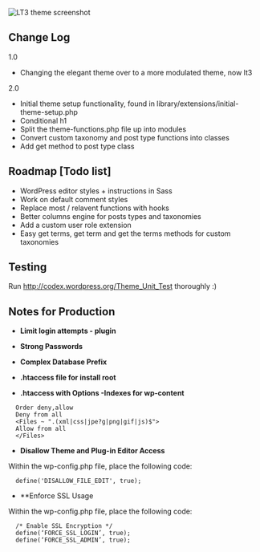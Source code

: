 ![LT3 theme screenshot](https://raw.github.com/beaucharman/lt3/master/screenshot.png "A slightly powerfull, intelligent and simple WordPress theme.")
## Change Log
1.0
- Changing the elegant theme over to a more modulated theme, now lt3

2.0
- Initial theme setup functionality, found in library/extensions/initial-theme-setup.php
- Conditional h1
- Split the theme-functions.php file up into modules
- Convert custom taxonomy and post type functions into classes
- Add get method to post type class

## Roadmap [Todo list]
- WordPress editor styles + instructions in Sass
- Work on default comment styles
- Replace most / relavent functions with hooks
- Better columns engine for posts types and taxonomies
- Add a custom user role extension
- Easy get terms, get term and get the terms methods for custom taxonomies

## Testing
Run http://codex.wordpress.org/Theme_Unit_Test thoroughly :)

## Notes for Production

- **Limit login attempts - plugin**

- **Strong Passwords**

- **Complex Database Prefix**

- **.htaccess file for install root**

- **.htaccess with Options -Indexes for wp-content**

```
  Order deny,allow
  Deny from all
  <Files ~ ".(xml|css|jpe?g|png|gif|js)$">
  Allow from all
  </Files>
```
- **Disallow Theme and Plug-in Editor Access**

Within the wp-config.php file, place the following code:

```
  define('DISALLOW_FILE_EDIT', true);
```

- **Enforce SSL Usage

Within the wp-config.php file, place the following code:

```
  /* Enable SSL Encryption */
  define(‘FORCE_SSL_LOGIN’, true);
  define(‘FORCE_SSL_ADMIN’, true);
```
